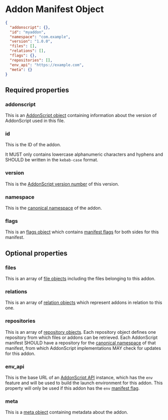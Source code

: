 # Addon Manifest Object

```json
{
  "addonscript": {},
  "id": "myaddon",
  "namespace": "com.example",
  "version": "1.0.0",
  "files": [],
  "relations": [],
  "flags": {},
  "repositories": [],
  "env_api": "https://example.com",
  "meta": {}
}
```

## Required properties

### addonscript

This is an [AddonScript object](addonscript.md) containing information about the version of AddonScript used in this file.

### id

This is the ID of the addon.

It MUST only contains lowercase alphanumeric characters and hyphens and SHOULD be written in the `kebab-case` format.

### version

This is the [AddonScript version number](../concepts/versioning.md#addonscript-version-numbers) of this version.

### namespace

This is the [canonical namespace](../concepts/namespaces.md#canonical-namespaces) of the addon.

### flags

This is an [flags object](flags.md) which contains [manifest flags](../concepts/flags.md#manifest-flags) for both sides for this manifest.

## Optional properties

### files

This is an array of [file objects](file.md) including the files belonging to this addon.

### relations

This is an array of [relation objects](relation.md) which represent addons in relation to this one.

### repositories

This is an array of [repository objects](repository.md). Each repository object defines one repository from which files or
addons can be retrieved. Each AddonScript manifest SHOULD have a repository for the [canonical namespace](#namespace) of 
that manifest, from which AddonScript implementations MAY check for updates for this addon.

### env_api

This is the base URL of an [AddonScript API](../api) instance, which has the `env` feature and will be used to
build the launch environment for this addon. This property will only be used if this addon has the `env`
[manifest flag](../concepts/flags.md#manifest-flags).

### meta

This is a [meta object](meta.md) containing metadata about the addon.
